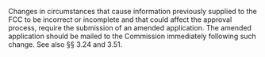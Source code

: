 Changes in circumstances that cause information previously supplied to the FCC to be incorrect or incomplete and that could affect the approval process, require the submission of an amended application. The amended application should be mailed to the Commission immediately following such change. See also §§ 3.24 and 3.51.

